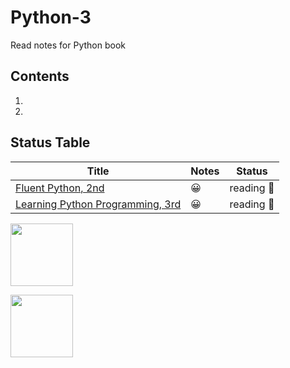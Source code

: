 # Python-3

Read notes for Python book

## Contents

1. 
2. []()

## Status Table

| Title                                                                                      | Notes | Status    |
| ------------------------------------------------------------------------------------------ | ----- | --------- |
| [Fluent Python, 2nd](https://github.com/JPL-JUNO/Python-3/tree/main/FP-2nd)                | 😀     | reading 📑 |
| [Learning Python Programming, 3rd](https://github.com/JPL-JUNO/Python-3/tree/main/LPP-3rd) | 😀     | reading 📑 |

<a href="https://www.oreilly.com/library/view/fluent-python-2nd/9781492056348/"><img src="https://learning.oreilly.com/library/cover/9781492056348/250w/" width=100px></a>

<a href="https://www.packtpub.com/product/learn-python-programming-third-edition/9781801815093"><img src="https://content.packt.com/B17579/cover_image_small.jpg" width=100px></a>